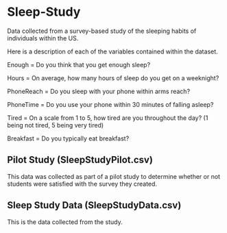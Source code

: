 # Sleep-Study
Data collected from a survey-based study of the sleeping habits of individuals within the US.

Here is a description of each of the variables contained within the dataset.

Enough = Do you think that you get enough sleep?

Hours = On average, how many hours of sleep do you get on a weeknight?

PhoneReach = Do you sleep with your phone within arms reach?

PhoneTime = Do you use your phone within 30 minutes of falling asleep?

Tired = On a scale from 1 to 5, how tired are you throughout the day? (1 being not tired, 5 being very tired)

Breakfast = Do you typically eat breakfast?

## Pilot Study (SleepStudyPilot.csv)
This data was collected as part of a pilot study to determine whether or not students were satisfied with the survey they created.

## Sleep Study Data (SleepStudyData.csv)
This is the data collected from the study.
